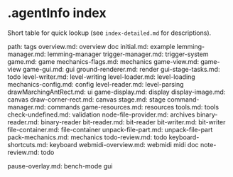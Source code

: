 # .agentInfo index


Short table for quick lookup (see `index-detailed.md` for descriptions).

path: tags
overview.md: overview doc
initial.md: example
lemming-manager.md: lemming-manager
trigger-manager.md: trigger-system
game.md: game
mechanics-flags.md: mechanics
game-view.md: game-view
game-gui.md: gui
ground-renderer.md: render
gui-stage-tasks.md: todo
level-writer.md: level-writing
level-loader.md: level-loading
mechanics-config.md: config
level-reader.md: level-parsing
drawMarchingAntRect.md: ui
game-display.md: display
display-image.md: canvas
draw-corner-rect.md: canvas
stage.md: stage
command-manager.md: commands
game-resources.md: resources
tools.md: tools
check-undefined.md: validation
node-file-provider.md: archives
binary-reader.md: binary-reader
bit-reader.md: bit-reader
bit-writer.md: bit-writer
file-container.md: file-container
unpack-file-part.md: unpack-file-part
pack-mechanics.md: mechanics
todo-review.md: todo
keyboard-shortcuts.md: keyboard
webmidi-overview.md: webmidi midi doc
note-review.md: todo

pause-overlay.md: bench-mode gui
